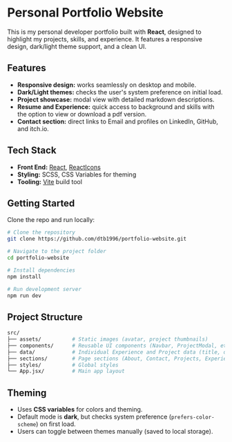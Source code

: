# Personal Portfolio Website

This is my personal developer portfolio built with **React**, designed to highlight my projects, skills, and experience.
It features a responsive design, dark/light theme support, and a clean UI.

## Features

- **Responsive design:** works seamlessly on desktop and mobile.
- **Dark/Light themes:** checks the user's system preference on initial load.
- **Project showcase:** modal view with detailed markdown descriptions.
- **Resume and Experience:** quick access to background and skills with the option to view or download a pdf version.
- **Contact section:** direct links to Email and profiles on LinkedIn, GitHub, and itch.io.

## Tech Stack

- **Front End:** [React](https://react.dev/), [ReactIcons](https://github.com/react-icons/react-icons)
- **Styling:** SCSS, CSS Variables for theming
- **Tooling:** [Vite](https://vite.dev/) build tool

## Getting Started

Clone the repo and run locally:

```bash
# Clone the repository
git clone https://github.com/dtb1996/portfolio-website.git

# Navigate to the project folder
cd portfolio-website

# Install dependencies
npm install

# Run development server
npm run dev
```

## Project Structure

```bash
src/
├── assets/          # Static images (avatar, project thumbnails)
├── components/      # Reusable UI components (Navbar, ProjectModal, etc.)
├── data/            # Individual Experience and Project data (title, details, markdown, etc.)
├── sections/        # Page sections (About, Contact, Projects, Experience)
├── styles/          # Global styles
└── App.jsx/         # Main app layout
```

## Theming
- Uses **CSS variables** for colors and theming.
- Default mode is **dark**, but checks system preference (`prefers-color-scheme`) on first load.
- Users can toggle between themes manually (saved to local storage).